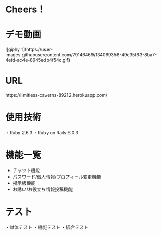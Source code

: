 <h1>Cheers！</h1>


<h1>デモ動画</h1>
 ![giphy 1](https://user-images.githubusercontent.com/79146469/134069358-49e35f63-8ba7-4efd-ac4e-8945edb4f54c.gif)

<h1>URL</h1>
https://limitless-caverns-89212.herokuapp.com/

<h1>使用技術</h1>
・Ruby 2.6.3
・Ruby on Rails 6.0.3

<h1>機能一覧</h1>
<ul>
 <li>チャット機能</li>
 <li>パスワード/個人情報/プロフィール変更機能</li>
 <li>掲示板機能</li>
 <li>お誘い/お役立ち情報投稿機能</li>
</ul>

<h1>テスト</h1>
・単体テスト
・機能テスト
・統合テスト

